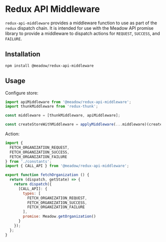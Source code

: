 # Redux API Middleware

`redux-api-middleware` provides a middleware function to use as part of the `redux` dispatch chain. It is intended for use with the Meadow API promise library to provide a middleware to dispatch actions for `REQUEST`, `SUCCESS`, and `FAILURE`.

## Installation

`npm install @meadow/redux-api-middleware`

## Usage

Configure store:

```javascript
import apiMiddleware from '@meadow/redux-api-middleware';
import thunkMiddleware from 'redux-thunk';

const middleware = [thunkMiddleware, apiMiddleware];

const createStoreWithMiddleware = applyMiddleware(...middleware)(createStore);
```

Action:

```javascript
import {
  FETCH_ORGANIZATION_REQUEST,
  FETCH_ORGANIZATION_SUCCESS,
  FETCH_ORGANIZATION_FAILURE
} from './constants';
import { CALL_API } from '@meadow/redux-api-middleware';

export function fetchOrganization () {
  return (dispatch, getState) => {
    return dispatch({
      [CALL_API]: {
        types: [
          FETCH_ORGANIZATION_REQUEST,
          FETCH_ORGANIZATION_SUCCESS,
          FETCH_ORGANIZATION_FAILURE
        ],
        promise: Meadow.getOrganization()
      }
    });
  };
}
```

